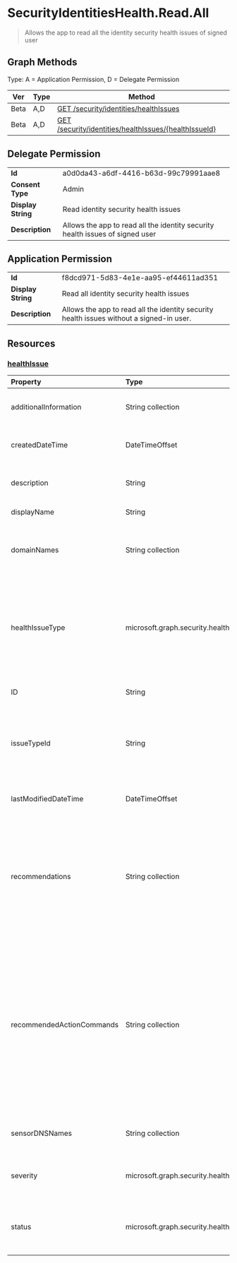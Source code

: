 # SecurityIdentitiesHealth.Read.All

> Allows the app to read all the identity security health issues of signed user
## Graph Methods

Type: A = Application Permission, D = Delegate Permission

|Ver|Type|Method|
|-------|----|------|
|Beta|A,D|[GET /security/identities/healthIssues](https://docs.microsoft.com/graph/api/security-identitycontainer-list-healthissues?view=graph-rest-beta&tabs=http)|
|Beta|A,D|[GET /security/identities/healthIssues/{healthIssueId}](https://docs.microsoft.com/graph/api/security-healthissue-get?view=graph-rest-beta&tabs=http)|
## Delegate Permission
|||
|-|-|
|**Id**|a0d0da43-a6df-4416-b63d-99c79991aae8|
|**Consent Type**|Admin|
|**Display String**|Read identity security health issues|
|**Description**|Allows the app to read all the identity security health issues of signed user|
## Application Permission
|||
|-|-|
|**Id**|f8dcd971-5d83-4e1e-aa95-ef44611ad351|
|**Display String**|Read all identity security health issues|
|**Description**|Allows the app to read all the identity security health issues without a signed-in user.|
## Resources
### [healthIssue ](https://docs.microsoft.com/graph/api/resources/security-healthissue?view=graph-rest-1.0&tabs=http)
|Property|Type|Description|
|:---|:---|:---|
|additionalInformation|String collection|Contains additional information about the issue, such as a list of items to fix.|
|createdDateTime|DateTimeOffset|The date and time of when the health issue was generated.|
|description|String|Contains more detailed information about the health issue.|
|displayName|String|The display name of the health issue.|
|domainNames|String collection|A list of the fully qualified domain names of the domains or the sensors the health issue is related to.|
|healthIssueType|microsoft.graph.security.healthIssueType|The type of the health issue. The possible values are: `sensor`, `global`, `unknownFutureValue`. For a list of all health issues and their identifiers, see Microsoft Defender for Identity health issues. |
|ID|String|A unique identifier that represents the health issue.|
|issueTypeId|String|The type identifier of the health issue. For a list of all health issues and their identifiers, see Microsoft Defender for Identity health issues.|
|lastModifiedDateTime|DateTimeOffset|The date and time of when the health issue was last updated.|
|recommendations|String collection|This field contains a list of recommended actions that can be taken to resolve the issue effectively and efficiently. These actions might include how to investigate the issue further. Not limited to prewritten responses.|
|recommendedActionCommands|String collection|Contains a list of commands from the product's PowerShell module that can be used to resolve the issue, if available. If there aren't any commands that can be used to solve the issue, this field is empty. The commands, if present, provide a quick and efficient way to address the issue. The commands run in order for the single recommended fix.|
|sensorDNSNames|String collection|A list of the dns names of the sensors the health issue is related to.|
|severity|microsoft.graph.security.healthIssueSeverity|The severity of the health issue. The possible values are: `low`, `medium`, `high`, `unknownFutureValue`.|
|status|microsoft.graph.security.healthIssueStatus|The status of the health issue. The possible values are: `open`, `closed`, `suppressed`, `unknownFutureValue`.|
